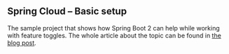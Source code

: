 Spring Cloud – Basic setup
------------------------------------------------
The sample project that shows how Spring Boot 2 can help while working with feature toggles. 
The whole article about the topic can be found in [the blog post](http://dolszewski.com/spring/feature-toggle-spring-boot/).
